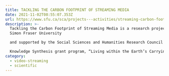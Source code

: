 ```yaml
---
title: TACKLING THE CARBON FOOTPRINT OF STREAMING MEDIA
date: 2021-11-02T08:55:07.353Z
url: https://www.sfu.ca/sca/projects---activities/streaming-carbon-footprint.html
description: >-
  Tackling the Carbon Footprint of Streaming Media is a research project by the
  Simon Fraser University

  and supported by the Social Sciences and Humanities Research Council of Canada 

  Knowledge Synthesis grant program, “Living within the Earth’s Carrying Capacity”
category:
  - video-streaming
  - scientific
---
```

